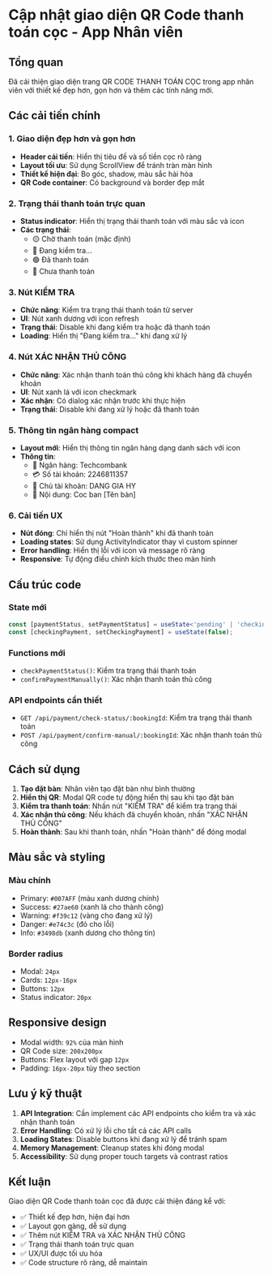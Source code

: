 # Cập nhật giao diện QR Code thanh toán cọc - App Nhân viên

## Tổng quan
Đã cải thiện giao diện trang QR CODE THANH TOÁN CỌC trong app nhân viên với thiết kế đẹp hơn, gọn hơn và thêm các tính năng mới.

## Các cải tiến chính

### 1. Giao diện đẹp hơn và gọn hơn
- **Header cải tiến**: Hiển thị tiêu đề và số tiền cọc rõ ràng
- **Layout tối ưu**: Sử dụng ScrollView để tránh tràn màn hình
- **Thiết kế hiện đại**: Bo góc, shadow, màu sắc hài hòa
- **QR Code container**: Có background và border đẹp mắt

### 2. Trạng thái thanh toán trực quan
- **Status indicator**: Hiển thị trạng thái thanh toán với màu sắc và icon
- **Các trạng thái**:
  - 🟡 Chờ thanh toán (mặc định)
  - 🔵 Đang kiểm tra...
  - 🟢 Đã thanh toán
  - 🔴 Chưa thanh toán

### 3. Nút KIỂM TRA
- **Chức năng**: Kiểm tra trạng thái thanh toán từ server
- **UI**: Nút xanh dương với icon refresh
- **Trạng thái**: Disable khi đang kiểm tra hoặc đã thanh toán
- **Loading**: Hiển thị "Đang kiểm tra..." khi đang xử lý

### 4. Nút XÁC NHẬN THỦ CÔNG
- **Chức năng**: Xác nhận thanh toán thủ công khi khách hàng đã chuyển khoản
- **UI**: Nút xanh lá với icon checkmark
- **Xác nhận**: Có dialog xác nhận trước khi thực hiện
- **Trạng thái**: Disable khi đang xử lý hoặc đã thanh toán

### 5. Thông tin ngân hàng compact
- **Layout mới**: Hiển thị thông tin ngân hàng dạng danh sách với icon
- **Thông tin**:
  - 🏢 Ngân hàng: Techcombank
  - 💳 Số tài khoản: 2246811357
  - 👤 Chủ tài khoản: DANG GIA HY
  - 📄 Nội dung: Coc ban [Tên bàn]

### 6. Cải tiến UX
- **Nút đóng**: Chỉ hiển thị nút "Hoàn thành" khi đã thanh toán
- **Loading states**: Sử dụng ActivityIndicator thay vì custom spinner
- **Error handling**: Hiển thị lỗi với icon và message rõ ràng
- **Responsive**: Tự động điều chỉnh kích thước theo màn hình

## Cấu trúc code

### State mới
```typescript
const [paymentStatus, setPaymentStatus] = useState<'pending' | 'checking' | 'paid' | 'failed'>('pending');
const [checkingPayment, setCheckingPayment] = useState(false);
```

### Functions mới
- `checkPaymentStatus()`: Kiểm tra trạng thái thanh toán
- `confirmPaymentManually()`: Xác nhận thanh toán thủ công

### API endpoints cần thiết
- `GET /api/payment/check-status/:bookingId`: Kiểm tra trạng thái thanh toán
- `POST /api/payment/confirm-manual/:bookingId`: Xác nhận thanh toán thủ công

## Cách sử dụng

1. **Tạo đặt bàn**: Nhân viên tạo đặt bàn như bình thường
2. **Hiển thị QR**: Modal QR code tự động hiển thị sau khi tạo đặt bàn
3. **Kiểm tra thanh toán**: Nhấn nút "KIỂM TRA" để kiểm tra trạng thái
4. **Xác nhận thủ công**: Nếu khách đã chuyển khoản, nhấn "XÁC NHẬN THỦ CÔNG"
5. **Hoàn thành**: Sau khi thanh toán, nhấn "Hoàn thành" để đóng modal

## Màu sắc và styling

### Màu chính
- Primary: `#007AFF` (màu xanh dương chính)
- Success: `#27ae60` (xanh lá cho thành công)
- Warning: `#f39c12` (vàng cho đang xử lý)
- Danger: `#e74c3c` (đỏ cho lỗi)
- Info: `#3498db` (xanh dương cho thông tin)

### Border radius
- Modal: `24px`
- Cards: `12px-16px`
- Buttons: `12px`
- Status indicator: `20px`

## Responsive design
- Modal width: `92%` của màn hình
- QR Code size: `200x200px`
- Buttons: Flex layout với gap `12px`
- Padding: `16px-20px` tùy theo section

## Lưu ý kỹ thuật

1. **API Integration**: Cần implement các API endpoints cho kiểm tra và xác nhận thanh toán
2. **Error Handling**: Có xử lý lỗi cho tất cả các API calls
3. **Loading States**: Disable buttons khi đang xử lý để tránh spam
4. **Memory Management**: Cleanup states khi đóng modal
5. **Accessibility**: Sử dụng proper touch targets và contrast ratios

## Kết luận

Giao diện QR Code thanh toán cọc đã được cải thiện đáng kể với:
- ✅ Thiết kế đẹp hơn, hiện đại hơn
- ✅ Layout gọn gàng, dễ sử dụng
- ✅ Thêm nút KIỂM TRA và XÁC NHẬN THỦ CÔNG
- ✅ Trạng thái thanh toán trực quan
- ✅ UX/UI được tối ưu hóa
- ✅ Code structure rõ ràng, dễ maintain
